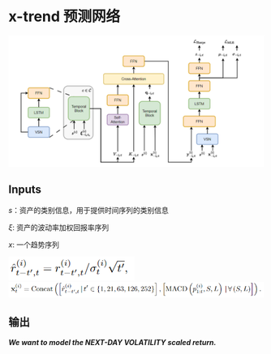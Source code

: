 # x-trend 预测网络

![模型结构](assets/README/image.png)

## Inputs

$s$：资产的类别信息，用于提供时间序列的类别信息

$\xi$: 资产的波动率加权回报率序列

$x$: 一个趋势序列

![回报序列](assets/README/image-2.png)
![x特征序列](assets/README/image-1.png)

## 输出

***We want to model the NEXT-DAY VOLATILITY scaled return.***

